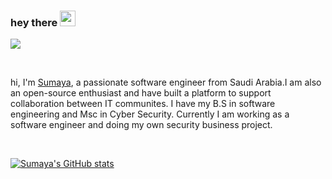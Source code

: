 
### hey there <img src="https://media.giphy.com/media/hvRJCLFzcasrR4ia7z/giphy.gif" width="25px">


![](https://visitor-badge.glitch.me/badge?page_id=ragol.ragol)

  <br />



hi, I'm [Sumaya](https://www.linkedin.com/in/tamimis/), a passionate software engineer from Saudi Arabia.I am also an open-source enthusiast and have built a platform to support collaboration between IT communites. I have my B.S in software engineering and Msc in Cyber Security. Currently I am working as a software engineer and doing my own security business project.
 
   <br />  
 
[![Sumaya's GitHub stats](https://github-readme-stats.vercel.app/api?username=suumaya&show_icons=true&theme=buefy)](https://github.com/anuraghazra/github-readme-stats)
 
   
